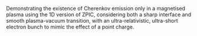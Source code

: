 Demonstrating the existence of Cherenkov emission only in a magnetised plasma using the 1D version of ZPIC, considering both a sharp interface and smooth plasma-vacuum transition, with an ultra-relativistic,
ultra-short electron bunch to mimic the effect of a point charge.
